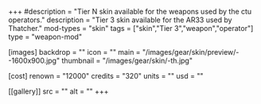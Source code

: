 +++
#description = "Tier N skin available for the weapons used by the ctu operators."
description = "Tier 3 skin available for the AR33 used by Thatcher."
mod-types = "skin"
tags = ["skin","Tier 3","weapon","operator"]
type = "weapon-mod"

[images]
  backdrop = ""
  icon = ""
  main = "/images/gear/skin/preview/--1600x900.jpg"
  thumbnail = "/images/gear/skin/-th.jpg"

[cost]
  renown = "12000"
  credits = "320"
  units = ""
  usd = ""

[[gallery]]
  src = ""
  alt = ""
+++
